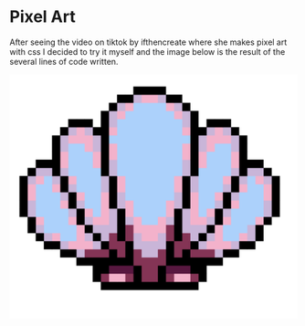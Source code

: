 # Pixel Art

After seeing the video on tiktok by ifthencreate where she makes pixel art with css I decided to try it myself and the image below is the result of the several lines of code written.

![pixel shell](./Pixel%20art.png)
